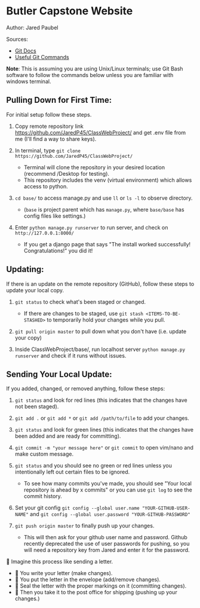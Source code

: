# Butler Capstone Website

Author: Jared Paubel

Sources:
* [Git Docs](https://git-scm.com/)
* [Useful Git Commands](https://krishnaiitd.github.io/gitcommands/git-workflow/)


**Note**: This is assuming you are using Unix/Linux terminals; use Git Bash software to follow the commands below unless you are familiar with windows terminal.

## Pulling Down for First Time:
For initial setup follow these steps.
1. Copy remote repository link https://github.com/JaredP45/ClassWebProject/  and get .env file from me (I'll find a way to share keys).


2. In terminal, type ```git clone https://github.com/JaredP45/ClassWebProject/```
   * Terminal will clone the repository in your desired location (recommend /Desktop for testing).
   * This repository includes the venv (virtual environment) which allows access to python.


3. ```cd base/``` to access manage.py and use ```ll``` or ```ls -l``` to observe directory.
   * (```base``` is project parent which has ```manage.py```, where ```base/base``` has config files like settings.)


4. Enter ```python manage.py runserver``` to run server, and check on ```http://127.0.0.1:8000/```
   * If you get a django page that says "The install worked successfully! Congratulations!" you did it!

## Updating:
If there is an update on the remote repository (GitHub), follow these steps to update your local copy. 

1. ```git status``` to check what's been staged or changed.
   * If there are changes to be staged, use ```git stash <ITEMS-TO-BE-STASHED>``` to temporarily hold your changes while you pull.

2. ```git pull origin master``` to pull down what you don't have (i.e. update your copy)


3. Inside ClassWebProject/base/, run localhost server ```python manage.py runserver``` and check if it runs without issues.


## Sending Your Local Update:
If you added, changed, or removed anything, follow these steps:
1. ```git status``` and look for red lines (this indicates that the changes have not been staged).


3. ```git add .``` or ```git add *``` or ```git add /path/to/file``` to add your changes.


4. ```git status``` and look for green lines (this indicates that the changes have been added and are ready for committing).


5. ```git commit -m "your message here"``` or ```git commit``` to open vim/nano and make custom message.


6. ```git status``` and you should see no green or red lines unless you intentionally left out certain files to be ignored.
   * To see how many commits you've made, you should see "Your local repository is ahead by x commits" or you can use ```git log``` to see the commit history.


7. Set your git config ```git config --global user.name "YOUR-GITHUB-USER-NAME"``` and ```git config --global user.password "YOUR-GITHUB-PASSWORD"```


8. ```git push origin master``` to finally push up your changes.
   * This will then ask for your github user name and password. Github recently deprecated the use of user passwords for pushing, so you will need a repository key from Jared and enter it for the password.

   
📧 Imagine this process like sending a letter. 
* 🧾 You write your letter (make changes). 
* 📩 You put the letter in the envelope (add/remove changes).
* 📨 Seal the letter with the proper markings on it (committing changes).
* 📮 Then you take it to the post office for shipping (pushing up your changes.)